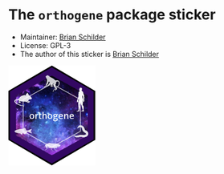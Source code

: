 # The `orthogene` package sticker

* Maintainer: [Brian Schilder](https://github.com/bschilder)
* License: GPL-3 
* The author of this sticker is [Brian Schilder](https://github.com/bschilder)

<img src=orthogene.png height="200">
